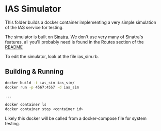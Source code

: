 # IAS Simulator

This folder builds a docker container implementing a very simple simulation of the IAS service for testing.

The simulator is built on [Sinatra](http://sinatrarb.com/). We don't use very many of Sinatra's features, all you'll probably need is found in the Routes section of the [README](http://sinatrarb.com/intro.html)

To edit the simulator, look at the file ias_sim.rb.

## Building & Running


```bash
docker build -t ias_sim ias_sim/
docker run -p 4567:4567 -d ias_sim

...

docker container ls
docker container stop <container id>
```

Likely this docker will be called from a docker-compose file for system testing. 
